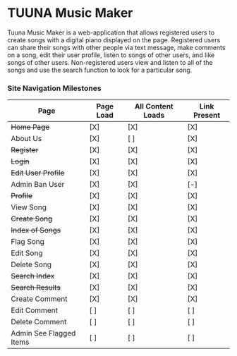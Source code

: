 # TUUNA Music Maker
Tuuna Music Maker is a web-application that allows registered users to create songs with a digital piano displayed on the page. Registered users can share their songs with other people via text message, make comments on a song, edit their user profile, listen to songs of other users, and like songs of other users. Non-registered users view and listen to all of the songs and use the search function to look for a particular song.

### Site Navigation Milestones

| Page | Page Load | All Content Loads | Link Present |
| ---- | --------- | ------------- | ------------ |
| ~~Home Page~~ | [X] | [X] | [X] |
| About Us | [X] | [ ] | [X] |
| ~~Register~~ | [X] | [X] | [X] |
| ~~Login~~ | [X] | [X] | [X] |
| ~~Edit User Profile~~ | [X] | [X] | [X] |
| Admin Ban User | [X] | [X] | [-] |
| ~~Profile~~ | [X] | [X] | [X] |
| View Song | [X] | [X] | [X] |
| ~~Create Song~~ | [X] | [X] | [X] |
| ~~Index of Songs~~ | [X] | [X] | [X] |
| Flag Song | [X] | [X] | [X] |
| Edit Song | [X] | [X] | [X] |
| Delete Song | [X] | [X] | [X] |
| ~~Search Index~~ | [X] | [X] | [X] |
| ~~Search Results~~ | [X] | [X] | [X] |
| Create Comment | [X] | [X] | [X] |
| Edit Comment | [ ] | [ ] | [ ] |
| Delete Comment | [ ] | [ ] | [ ] |
| Admin See Flagged Items | [ ] | [ ] | [ ] |
